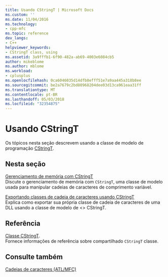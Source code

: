 ```yaml
---
title: Usando CStringT | Microsoft Docs
ms.custom: ''
ms.date: 11/04/2016
ms.technology:
- cpp-mfc
ms.topic: reference
dev_langs:
- C++
helpviewer_keywords:
- CStringT class, using
ms.assetid: 3a9fffb1-6f90-482a-ab69-4003e6084cb5
author: mikeblome
ms.author: mblome
ms.workload:
- cplusplus
ms.openlocfilehash: 0ca6046035d14dfb8efff51e7a9aa445a318b8ee
ms.sourcegitcommit: be2a7679c2bd80968204dee03d13ca961eaa31ff
ms.translationtype: MT
ms.contentlocale: pt-BR
ms.lasthandoff: 05/03/2018
ms.locfileid: "32354875"
---
```

# <a name="using-cstringt"></a>Usando CStringT
Os tópicos nesta seção descrevem usando a classe de modelo de programação [CStringT](../atl-mfc-shared/reference/cstringt-class.md).  
  
## <a name="in-this-section"></a>Nesta seção  
 [Gerenciamento de memória com CStringT](../atl-mfc-shared/memory-management-with-cstringt.md)  
 Discute o gerenciamento de memória com `CStringT`, uma classe de modelo usada para manipular cadeias de caracteres de comprimento variável.  
  
 [Exportando classes de cadeia de caracteres usando CStringT](../atl-mfc-shared/exporting-string-classes-using-cstringt.md)  
 Explica como exportar sua própria classe de cadeia de caracteres de uma DLL usando a classe de modelo de <> CStringT.  
  
## <a name="reference"></a>Referência  
 [Classe CStringT](../atl-mfc-shared/reference/cstringt-class.md).  
 Fornece informações de referência sobre compartilhado `CStringT` classe.  
  
## <a name="see-also"></a>Consulte também  
 [Cadeias de caracteres (ATL/MFC)](../atl-mfc-shared/strings-atl-mfc.md)

